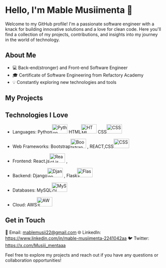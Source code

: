 # Hello, I'm Mable Musiimenta 👋

Welcome to my GitHub profile! I'm a passionate software engineer with a knack for building innovative solutions and a love for clean code. Here you'll find a collection of my projects, contributions, and insights into my journey in the world of technology.

## About Me

- 💻 Back-end(stronger) and Front-end Software Engineer
- 🎓 Certificate of Software Engineering from Refactory Academy
- 💡 Constantly exploring new technologies and tools

## My Projects



## Technologies I Love

- Languages: Python<img src="https://www.python.org/static/community_logos/python-logo.png" alt="Python" width="50" height="30">
  HTML<img src="https://upload.wikimedia.org/wikipedia/commons/6/61/HTML5_logo_and_wordmark.svg" alt="HTML" width="50" height="30">
  CSS<img src="https://upload.wikimedia.org/wikipedia/commons/d/d5/CSS3_logo_and_wordmark.svg" alt="CSS" width="50" height="30">

- Web Frameworks: Bootstrap<img src="https://upload.wikimedia.org/wikipedia/commons/b/b2/Bootstrap_logo.svg" alt="Bootstrap" width="50" height="30">
, REACT,CSS<img src="https://upload.wikimedia.org/wikipedia/commons/d/d5/CSS3_logo_and_wordmark.svg" alt="CSS" width="50" height="30">

- Frontend: React.js<img src="https://upload.wikimedia.org/wikipedia/commons/a/a7/React-icon.svg" alt="React.js" width="50" height="30">
,
- Backend: Django<img src="https://upload.wikimedia.org/wikipedia/commons/7/75/Django_logo.svg" alt="Django" width="50" height="30">
, Flask<img src="https://upload.wikimedia.org/wikipedia/commons/3/3c/Flask_logo.svg" alt="Flask" width="50" height="30">

- Databases: MySQL<img src="https://upload.wikimedia.org/wikipedia/en/d/dd/MySQL_logo.svg" alt="MySQL" width="50" height="30">

- Cloud: AWS<img src="https://upload.wikimedia.org/wikipedia/commons/9/93/Amazon_Web_Services_Logo.svg" alt="AWS" width="50" height="30">


## Get in Touch

📧 Email: mablemusii22@gmail.com
🌐 LinkedIn: https://www.linkedin.com/in/mable-musiimenta-2241042aa
🐦 Twitter: https://x.com/Musiii_mentaaa

Feel free to explore my projects and reach out if you have any questions or collaboration opportunities!

